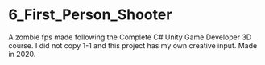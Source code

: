 # 6_First_Person_Shooter
A zombie fps made following the Complete C# Unity Game Developer 3D course. I did not copy 1-1 and this project has my own creative input. Made in 2020.
